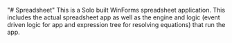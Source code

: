 "# Spreadsheet" 
This is a Solo built WinForms spreadsheet application.
This includes the actual spreadsheet app as well as the engine and logic (event driven logic for app and expression tree for resolving equations) that run the app.

